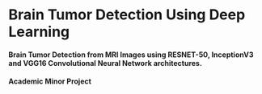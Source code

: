 # Brain Tumor Detection Using Deep Learning
#### Brain Tumor Detection from MRI Images using RESNET-50, InceptionV3 and VGG16 Convolutional Neural Network architectures.
#### Academic Minor Project
